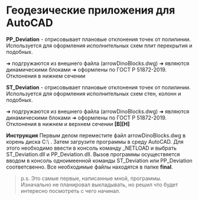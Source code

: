 # Геодезические приложения для **AutoCAD**

**PP_Deviation** - отрисовывает плановые отклонения точек от полилинии. Используется для оформления исполнительных схем плит перекрытия и подобных.

➜ подгружаются из внешнего файла (arrowDinoBlocks.dwg)
➜ являются динамическими блоками
➜ оформлены по ГОСТ Р 51872-2019. Отклонения в нижнем сечении

**ST_Deviation** - отрисовывает плановые отклонения точек от полилинии. Используется для оформления исполнительных схем стен, колонн и подобных.

➜ подгружаются из внешнего файла (arrowDinoBlocks.dwg)
➜ являются динамическими блоками
➜ оформлены по ГОСТ Р 51872-2019. Отклонения в нижнем и верхнем сечении **[В][Н]**

**Инструкция**
Первым делом переместите файл arrowDinoBlocks.dwg в корень диска С:\ . Затем загрузите программы в среду AutoCAD. Для этого необходимо ввести в консоль команду _NETLOAD и выбрать ST_Deviation.dll и PP_Deviation.dll.
Вызов программы осуществяется вводом в консоль одноимеенной команды ST_Deviation или PP_Deviation соответсвенно. Все необходимые файлы находятся в папке **final**.


>p.s. Это самые первые, написанные мной, программы. Изначально не планировал выкладывать, но решил что будет интересно посмотреть с чего начинал.
